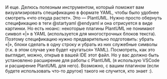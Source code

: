 И еще. Делюсь полезным инструментом, который  поможет вам визуализировать спецификацию в формате YAML, чтобы было удобнее смотреть «что откуда растет». Это — PlantUML. Нужно просто обернуть спецификацию в теги 
@startyaml  @endyaml и она отрисуется в виде картинки. Но есть нюанс: некоторые плагины PlantUML не понимают символ «|» в YAML (используется для многострочных блоков текста). Поэтому спецификацию нужно предварительно подготовить: убрать «|», блоки сделать в одну строку и убрать из них служебные символы (т.к. в этом случае уже будет «ругаться» YAML). Посмотреть, как это выглядит, можно, открыв в вашей IDE этот файл. Но у вас должно быть установлено расширение для работы с PlantUML (я использую VSCode и расширение PlantUML для него). Возможно, с вашим плагином (если будете использовать что-то другое) такого не случится, кто знает :).